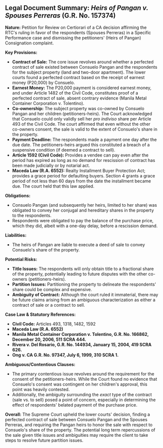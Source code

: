 ## Legal Document Summary: *Heirs of Pangan v. Spouses Perreras* (G.R. No. 157374)

**Nature:** Petition for Review on Certiorari of a CA decision affirming the RTC's ruling in favor of the respondents (Spouses Perreras) in a Specific Performance case and dismissing the petitioners' (Heirs of Pangan) Consignation complaint.

**Key Provisions:**

*   **Contract of Sale:** The core issue revolves around whether a perfected contract of sale existed between Consuelo Pangan and the respondents for the subject property (land and two-door apartment). The lower courts found a perfected contract based on the receipt of earnest money (P20,000) by Consuelo.
*   **Earnest Money:** The P20,000 payment is considered earnest money, and under Article 1482 of the Civil Code, constitutes proof of a perfected contract of sale, absent contrary evidence (Manila Metal Container Corporation v. Tolentino).
*   **Co-ownership:** The subject property was co-owned by Consuelo Pangan and her children (petitioners-heirs). The Court acknowledged that Consuelo could only validly sell her *pro indiviso* share per Article 493 of the Civil Code. The court affirmed that even without the other co-owners consent, the sale is valid to the extent of Consuelo's share in the property.
*   **Payment Deadline:** The respondents made a payment one day after the due date. The petitioners-heirs argued this constituted a breach of a suspensive condition (if deemed a contract to sell).
*   **Article 1592 (Civil Code):** Provides a vendee can pay even after the period has expired as long as no demand for rescission of contract has been made judicially or by notarial act.
*   **Maceda Law (R.A. 6552):** Realty Installment Buyer Protection Act; provides a grace period for defaulting buyers. Section 4 grants a grace period of not less than 60 days from the date the installment became due. The court held that this law applied.

**Obligations:**

*   Consuelo Pangan (and subsequently her heirs, limited to her share) was obligated to convey her conjugal and hereditary shares in the property to the respondents.
*   Respondents were obligated to pay the balance of the purchase price, which they did, albeit with a one-day delay, before a rescission demand.

**Liabilities:**

*   The heirs of Pangan are liable to execute a deed of sale to convey Consuelo's share of the property.

**Potential Risks:**

*   **Title Issues:** The respondents will only obtain title to a fractional share of the property, potentially leading to future disputes with the other co-owners (petitioners-heirs).
*   **Partition Issues:** Partitioning the property to delineate the respondents' share could be complex and expensive.
*   **Ambiguity of Contract:** Although the court ruled it immaterial, there may be future claims arising from an ambiguous characterization as either a contract of sale or a contract to sell.

**Case Law & Statutory References:**

*   **Civil Code:** Articles 493, 1318, 1482, 1592
*   **Maceda Law (R.A. 6552)**
*   **Manila Metal Container Corporation v. Tolentino, G.R. No. 166862, December 20, 2006, 511 SCRA 444.**
*   **Rivera v. Del Rosario, G.R. No. 144934, January 15, 2004, 419 SCRA 626.**
*   **Ong v. CA G.R. No. 97347, July 6, 1999, 310 SCRA 1.**

**Ambiguous/Contentious Clauses:**

*   The primary contentious issue revolves around the requirement for the consent of the petitioners-heirs. While the Court found no evidence that Consuelo's consent was contingent on her children's approval, this point was heavily contested.
*   Additionally, the ambiguity surrounding the *exact* type of the contract (sale vs. to sell) posed a point of concern, especially in determining the effect of respondents' belated payment of the purchase price.

**Overall:** The Supreme Court upheld the lower courts' decision, finding a perfected contract of sale between Consuelo Pangan and the Spouses Perreras, and requiring the Pangan heirs to honor the sale with respect to Consuelo's share of the property. The potential long term repercussions of the sale given title issues and ambiguities may require the client to take steps to resolve future partition issues.
